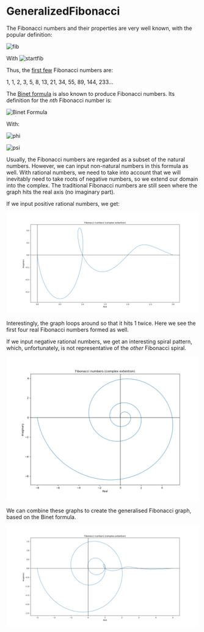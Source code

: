 # GeneralizedFibonacci

The Fibonacci numbers and their properties are very well known, with the popular definition:

![fib](https://wikimedia.org/api/rest_v1/media/math/render/svg/0fff1a1716fcc169546079870357f92757ade5fa)

With ![startfib](https://wikimedia.org/api/rest_v1/media/math/render/svg/3c667d91153450b3a161371582ee8227af85951f)

Thus, the [first few](https://oeis.org/A000045) Fibonacci numbers are:

1, 1, 2, 3, 5, 8, 13, 21, 34, 55, 89, 144, 233...

The [Binet formula](https://en.wikipedia.org/wiki/Fibonacci_number#Binet's_formula) is also known to produce Fibonacci numbers. Its definition for the <i>nth</i> Fibonacci number is:

![Binet Formula](https://wikimedia.org/api/rest_v1/media/math/render/svg/ccab7a6cd419ca36abdddee5f576e9e63220f88f)

With:

![phi](https://wikimedia.org/api/rest_v1/media/math/render/svg/de8aaf6a6b60f0f58cc274515efd7f177bd65802)

![psi](https://wikimedia.org/api/rest_v1/media/math/render/svg/a531a6c08c01aacc84fb8ab1311ab471c6b22820)

Usually, the Fibonacci numbers are regarded as a subset of the natural numbers. However, we can input non-natural numbers in this formula as well. With rational numbers, we need to take into account that we will inevitably need to take roots of negative numbers, so we extend our domain into the complex. The traditional Fibonacci numbers are still seen where the graph hits the real axis (no imaginary part).

If we input positive rational numbers, we get:

![fibpos](https://github.com/satchitchatterji/GeneralizedFibonacci/blob/master/fibpos.png)

Interestingly, the graph loops around so that it hits 1 twice. Here we see the first four real Fibonacci numbers formed as well. 

If we input negative rational numbers, we get an interesting spiral pattern, which, unfortunately, is not representative of the <i>other</i> Fibonacci spiral.

![fibneg](https://github.com/satchitchatterji/GeneralizedFibonacci/blob/master/fibneg.png)

We can combine these graphs to create the generalised Fibonacci graph, based on the Binet formula.

![fibnegpos](https://github.com/satchitchatterji/GeneralizedFibonacci/blob/master/fibnegpos.png)
